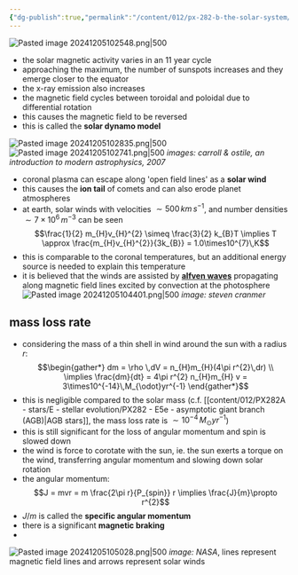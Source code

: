 ```yaml
---
{"dg-publish":true,"permalink":"/content/012/px-282-b-the-solar-system/g-the-sun/px-282-g5-solar-activity-cycle/","noteIcon":"1","created":"2024-12-05T10:25:47.506+00:00","updated":"2024-12-22T17:10:14.167+00:00"}
---
```


![Pasted image 20241205102548.png|500](/img/user/pics/Pasted%20image%2020241205102548.png)

- the solar magnetic activity varies in an 11 year cycle
- approaching the maximum, the number of sunspots increases and they emerge closer to the equator
- the x-ray emission also increases
- the magnetic field cycles between toroidal and poloidal due to differential rotation
- this causes the magnetic field to be reversed
- this is called the **solar dynamo model**

![Pasted image 20241205102835.png|500](/img/user/pics/Pasted%20image%2020241205102835.png)
![Pasted image 20241205102741.png|500](/img/user/pics/Pasted%20image%2020241205102741.png)
*images: carroll & ostile, an introduction to modern astrophysics, 2007*

- coronal plasma can escape along 'open field lines' as a **solar wind**
- this causes the **ion tail** of comets and can also erode planet atmospheres
- at earth, solar winds with  velocities $\sim 500\,km\,s^{-1}$, and number densities $\sim 7\times10^6\,m^{-3}$ can be seen
$$\frac{1}{2} m_{H}v_{H}^{2} \simeq \frac{3}{2} k_{B}T \implies T \approx \frac{m_{H}v_{H}^{2}}{3k_{B}} = 1.0\times10^{7}\,K$$
- this is comparable to the coronal temperatures, but an additional energy source is needed to explain this temperature
- it is believed that the winds are assisted by [**alfven waves**](https://en.wikipedia.org/wiki/Alfv%C3%A9n_wave) propagating along magnetic field lines excited by convection at the photosphere
![Pasted image 20241205104401.png|500](/img/user/pics/Pasted%20image%2020241205104401.png)
*image: steven cranmer*
## mass loss rate
- considering the mass of a thin shell in wind around the sun with a radius $r:$
$$\begin{gather*}
dm  = \rho \,dV = n_{H}m_{H}(4\pi r^{2}\,dr) \\
\implies \frac{dm}{dt}  = 4\pi r^{2} n_{H}m_{H} v  = 3\times10^{-14}\,M_{\odot}yr^{-1} 
\end{gather*}$$
- this is negligible compared to the solar mass (c.f. [[content/012/PX282A - stars/E - stellar evolution/PX282 - E5e - asymptotic giant branch (AGB)\|AGB stars]], the mass loss rate is $\sim 10^{-4}\,M_{\odot}yr^{-1}$)
- this is still significant for the loss of angular momentum and spin is slowed down
- the wind is force to corotate with the sun, ie. the sun exerts a torque on the wind, transferring angular momentum and slowing down solar rotation
- the angular momentum:
$$J = mvr = m \frac{2\pi r}{P_{spin}} r  \implies \frac{J}{m}\propto r^{2}$$
- $J/m$ is called the **specific angular momentum**
- there is a significant **magnetic braking**
- 

![Pasted image 20241205105028.png|500](/img/user/pics/Pasted%20image%2020241205105028.png)
*image: NASA*, lines represent magnetic field lines and arrows represent solar winds